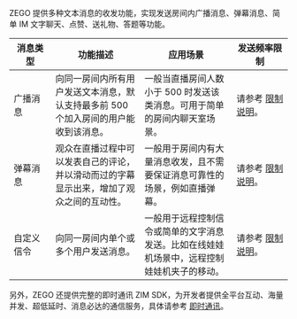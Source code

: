 
<style>
table th:nth-of-type(1) {width: 15%;}
table th:nth-of-type(2) {width: 32%;}
table th:nth-of-type(3) {width: 33%;}
table th:nth-of-type(4) {width: 20%;}
table {width: 100%;}
</style>

ZEGO 提供多种文本消息的收发功能，实现发送房间内广播消息、弹幕消息、简单 IM 文字聊天、点赞、送礼物、答题等功能。


| 消息类型 | 功能描述 | 应用场景 | 发送频率限制 |
|-------|--------|--------|--------|
| 广播消息 | 向同一房间内所有用户发送文本消息，默认支持最多前 500 个加入房间的用户能收到该消息。 | 一般当直播房间人数小于 500 时发送该类消息。可用于简单的房间内聊天室场景。 | 请参考 [限制说明](!ExpressVideoSDK-OverView/Restrictions)。 |
| 弹幕消息 | 观众在直播过程中可以发表自己的评论，并以滑动而过的字幕显示出来，增加了观众之间的互动性。 | 一般用于房间内有大量消息收发，且不需要保证消息可靠性的场景，例如直播弹幕。 | 请参考 [限制说明](!ExpressVideoSDK-OverView/Restrictions)。|
| 自定义信令 | 向同一房间内单个或多个用户发送消息。 | 一般用于远程控制信令或简单的文字消息发送。比如在线娃娃机场景中，远程控制娃娃机夹子的移动。 | 请参考 [限制说明](!ExpressVideoSDK-OverView/Restrictions)。 

另外，ZEGO 还提供完整的即时通讯 ZIM SDK，为开发者提供全平台互动、海量并发、超低延时、消息必达的通信服务，具体请参考 [即时通讯](!IM-Introduction/Overview)。





















